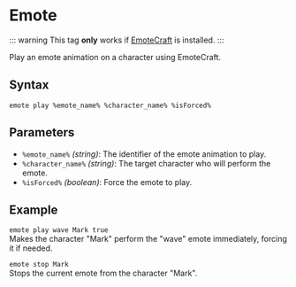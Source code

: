 # Emote

::: warning
This tag **only** works if [EmoteCraft](https://modrinth.com/plugin/emotecraft) is installed.
:::

Play an emote animation on a character using EmoteCraft.

## Syntax

`emote play %emote_name% %character_name% %isForced%`

## Parameters

- `%emote_name%` _(string)_: The identifier of the emote animation to play.
- `%character_name%` _(string)_: The target character who will perform the emote.
- `%isForced%` _(boolean)_: Force the emote to play.

## Example

`emote play wave Mark true`  
Makes the character "Mark" perform the "wave" emote immediately, forcing it if needed.

`emote stop Mark`  
Stops the current emote from the character "Mark".
